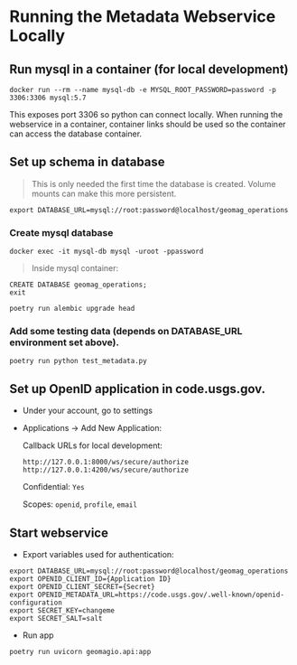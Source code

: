 # Running the Metadata Webservice Locally

## Run mysql in a container (for local development)

```
docker run --rm --name mysql-db -e MYSQL_ROOT_PASSWORD=password -p 3306:3306 mysql:5.7
```

This exposes port 3306 so python can connect locally. When running the webservice in a container, container links should be used so the container can access the database container.

## Set up schema in database

> This is only needed the first time the database is created. Volume mounts can make this more persistent.

```
export DATABASE_URL=mysql://root:password@localhost/geomag_operations
```

### Create mysql database
```
docker exec -it mysql-db mysql -uroot -ppassword
```
> Inside mysql container:
```
CREATE DATABASE geomag_operations;
exit
```

```
poetry run alembic upgrade head
```

### Add some testing data (depends on DATABASE_URL environment set above).

```
poetry run python test_metadata.py
```

## Set up OpenID application in code.usgs.gov.

- Under your account, go to settings
- Applications -> Add New Application:

  Callback URLs for local development:

  ```
  http://127.0.0.1:8000/ws/secure/authorize
  http://127.0.0.1:4200/ws/secure/authorize
  ```

  Confidential: `Yes`

  Scopes: `openid`, `profile`, `email`

## Start webservice

- Export variables used for authentication:

```
export DATABASE_URL=mysql://root:password@localhost/geomag_operations
export OPENID_CLIENT_ID={Application ID}
export OPENID_CLIENT_SECRET={Secret}
export OPENID_METADATA_URL=https://code.usgs.gov/.well-known/openid-configuration
export SECRET_KEY=changeme
export SECRET_SALT=salt
```

- Run app

```
poetry run uvicorn geomagio.api:app
```
